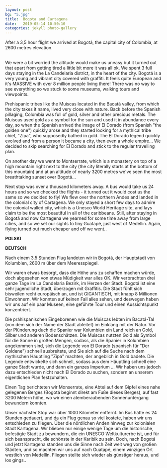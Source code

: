 ```yaml
---
layout: post
bg: "5.jpg"
title:  Bogota and Cartagena
date:   2019-05-14 10:50:10 
categories: jekyll photo-gallery
---
```


After a 3,5 hour flight we arrived at Bogotá, the capital city of Colombia, at 2600 metres elevation.<br><br>


We were a bit worried the altitude would make us uneasy but it turned out that apart from getting tired a little bit more it was all ok. We spent 3 full days staying in the La Candelaria district, in the heart of the city. Bogotá is a very young and vibrant city covered with graffiti. It feels quite European and it's MASSIVE with over 8 million people living there! There was no way to see everything so we stuck to some museums, walking tours and viewpoints.
 
Prehispanic tribes like the Muiscas located in the Bacatá valley, from which the city takes it name, lived very close with nature. Back before the Spanish pillaging, Colombia was full of gold, silver and other precious metals. The Muiscas used gold as a symbol for the sun and used it in abundance every day, so when the Spanish arrived the image of El Dorado (from Spanish "the golden one") quickly arose and they started looking for a mythical tribe chief, "Zipa", who supposedly bathed in gold. The El Dorado legend quickly evolved and from a person it became a city, then even a whole empire... We decided to skip searching for El Dorado and stick to the regular travelling plan.

On another day we went to Montserrate, which is a monastery on top of a high mountain right next to the city (the city literally starts at the bottom of this mountain) and at an altitude of nearly 3200 metres we've seen the most breathtaking sunset over Bogotá...
 
Next stop was over a thousand kilometers away. A bus would take us 24 hours and so we checked the flights - it turned out it would cost us the same so we decided to fly! We flew over the northern Andes and landed in the colonial city of Cartagena. We only stayed a short few days to admire the colonial walled city, which is a Unesco World Heritage site, and lays claim to be the most beautiful in all of the caribbeans. Still, after staying in Bogotá and now Cartagena we yearned for some time away from large cities, and so we set our sights to tiny Guatapé, just west of Medellín. Again, flying turned out much cheaper and off we went..

<b>POLSKI</b>

<b>DEUTSCH</b>

Nach einem 3.5 Stunden Flug landeten wir in Bogotá, der Hauptstadt von Kolumbien, 2600 m über dem Meeresspiegel.

Wir waren etwas besorgt, dass die Höhe uns zu schaffen machen würde, doch abgesehen von etwas Müdigkeit war alles OK. Wir verbrachten drei ganze Tage im La Candelaria Bezirk, im Herzen der Stadt. Bogotá ist eine sehr jugendliche Stadt, überzogen mit Graffitis. Die Stadt fühlt sich bisweilen recht europäisch an, und ist GIGANTISCH, mit knapp 8 Millionen Einwohnern. Wir konnten auf keinen Fall alles sehen, und deswegen haben wir uns auf ein paar Museen, eine geführte Tour und einen Aussichtspunkt konzentriert. 

Die prähispanischen Eingeborenen wie die Muiscas lebten im Bacatá-Tal (von dem sich der Name der Stadt ableitet) im Einklang mit der Natur. Vor der Plünderung duch die Spanier war Kolumbien ein Land reich an Gold, Silber und anderen Bodenschätzen. Die Muiscas nutzten Gold als Symbol für die Sonne in großen Mengen, sodass, als die Spanier in Kolumbien angekommen sind, sich die Legende von El Dorado (spanisch für "Der Goldene") schnell ausbreitete, und Sie sich auf die Suche nach dem mythischen Häuptling "Zipa" machten, der angeblich in Gold badete. Die Legende entwickelte sich schnell, sodass aus dem Häuptling schnell eine ganze Stadt wurde, und dann ein ganzes Imperium ... Wir haben uns jedoch dazu entschieden nicht nach El Dorado zu suchen, sondern an unserem eigentlichen Plan festzuhalten.

Einen Tag berichteten wir Monserrate, eine Abtei auf dem Gipfel eines nahe gelegenen Berges (Bogotá beginnt direkt am Fuße dieses Berges), auf fast 3200 Metern höhe, wo wir einen atemberaubenden Sonnenuntergang bewundern konnten.

Unser nächster Stop war über 1000 Kilometer entfernt. Im Bus hätte es 24 Stunden gedauert, und da ein Flug genau so viel kostete, haben wir uns entschieden zu fliegen. Über die nördlichen Anden hinweg zur kolonialen Stadt Kartagena. Wir blieben nur einige wenige Tage um die historische, befestigte Stadt zu bewundern, die ein UNESCO Weltkulturerbe ist, und für sich beansprucht, die schönste in der Karibik zu sein. Doch, nach Bogotá und jetzt Kartagena standen uns die Sinne nach Zeit weit weg von großen Städten, und so machten wir uns auf nach Guatapé, einem winzigen Ort westlich von Medellín. Fliegen stellte sich wieder als günstiger heraus, und los gings.. 